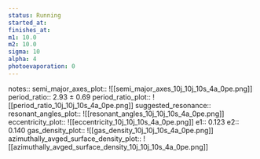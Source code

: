 ```yaml
---
status: Running
started_at:
finishes_at:
m1: 10.0
m2: 10.0
sigma: 10
alpha: 4
photoevaporation: 0
---
```


notes::
semi_major_axes_plot:: ![[semi_major_axes_10j_10j_10s_4a_0pe.png]]
period_ratio:: 2.93 ± 0.69
period_ratio_plot:: ![[period_ratio_10j_10j_10s_4a_0pe.png]]
suggested_resonance:: 
resonant_angles_plot:: ![[resonant_angles_10j_10j_10s_4a_0pe.png]]
eccentricity_plot:: ![[eccentricity_10j_10j_10s_4a_0pe.png]]
e1:: 0.123
e2:: 0.140
gas_density_plot:: ![[gas_density_10j_10j_10s_4a_0pe.png]]
azimuthally_avged_surface_density_plot:: ![[azimuthally_avged_surface_density_10j_10j_10s_4a_0pe.png]]
